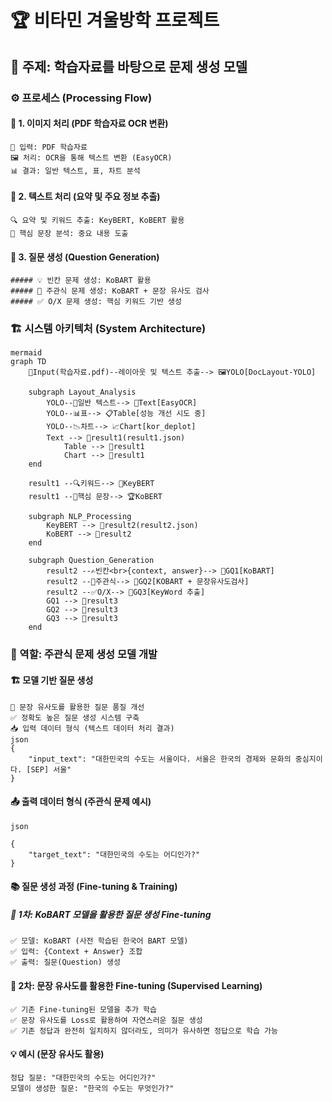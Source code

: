 # 🏆  비타민 겨울방학 프로젝트
## 📌 주제: 학습자료를 바탕으로 문제 생성 모델
### ⚙️ 프로세스 (Processing Flow)
#### 📝 1. 이미지 처리 (PDF 학습자료 OCR 변환)
	📂 입력: PDF 학습자료
	🖼 처리: OCR을 통해 텍스트 변환 (EasyOCR)
	📊 결과: 일반 텍스트, 표, 차트 분석

#### 📝 2. 텍스트 처리 (요약 및 주요 정보 추출)
	🔍 요약 및 키워드 추출: KeyBERT, KoBERT 활용
	📌 핵심 문장 분석: 중요 내용 도출

#### 📝 3. 질문 생성 (Question Generation)
	##### 💡 빈칸 문제 생성: KoBART 활용
	##### 🧐 주관식 문제 생성: KoBART + 문장 유사도 검사
	##### ✅ O/X 문제 생성: 핵심 키워드 기반 생성

### 🏗 시스템 아키텍처 (System Architecture)
	mermaid
	graph TD
	    📂Input(학습자료.pdf)--레이아웃 및 텍스트 추출--> 🖼YOLO[DocLayout-YOLO]
	    
	    subgraph Layout_Analysis
	        YOLO--📄일반 텍스트--> 📝Text[EasyOCR]
	        YOLO--📊표--> 📋Table[성능 개선 시도 중]
	        YOLO--📉차트--> 📈Chart[kor_deplot]
	        Text --> 📂result1(result1.json)
			    Table --> 📂result1
			    Chart --> 📂result1
	    end
	    
	    result1 --🔍키워드--> 🎯KeyBERT
	    result1 --🧐핵심 문장--> 🏆KoBERT
	
	    subgraph NLP_Processing
	        KeyBERT --> 📂result2(result2.json)
	        KoBERT --> 📂result2
	    end
	
	    subgraph Question_Generation
	        result2 --✍빈칸<br>{context, answer}--> 🤖GQ1[KoBART]
	        result2 --📝주관식--> 🤖GQ2[KOBART + 문장유사도검사]
	        result2 --✅O/X--> 🤖GQ3[KeyWord 추출]
	        GQ1 --> 🎯result3
	        GQ2 --> 🎯result3
	        GQ3 --> 🎯result3
	    end
### 🧩 역할: 주관식 문제 생성 모델 개발
#### 🏗 모델 기반 질문 생성
	🎯 문장 유사도를 활용한 질문 품질 개선
	✅ 정확도 높은 질문 생성 시스템 구축
	📥 입력 데이터 형식 (텍스트 데이터 처리 결과)
	json
	{
	    "input_text": "대한민국의 수도는 서울이다. 서울은 한국의 경제와 문화의 중심지이다. [SEP] 서울"
	}
#### 📤 출력 데이터 형식 (주관식 문제 예시)
	json
	
	{
	    "target_text": "대한민국의 수도는 어디인가?"
	}
#### 📚 질문 생성 과정 (Fine-tuning & Training)
##### 🔹 1차: KoBART 모델을 활용한 질문 생성 Fine-tuning
	✅ 모델: KoBART (사전 학습된 한국어 BART 모델)
	✅ 입력: {Context + Answer} 조합
	✅ 출력: 질문(Question) 생성

#### 🔹 2차: 문장 유사도를 활용한 Fine-tuning (Supervised Learning)
	✅ 기존 Fine-tuning된 모델을 추가 학습
	✅ 문장 유사도를 Loss로 활용하여 자연스러운 질문 생성
	✅ 기존 정답과 완전히 일치하지 않더라도, 의미가 유사하면 정답으로 학습 가능

#### 💡 예시 (문장 유사도 활용)
	정답 질문: "대한민국의 수도는 어디인가?"
	모델이 생성한 질문: "한국의 수도는 무엇인가?"
